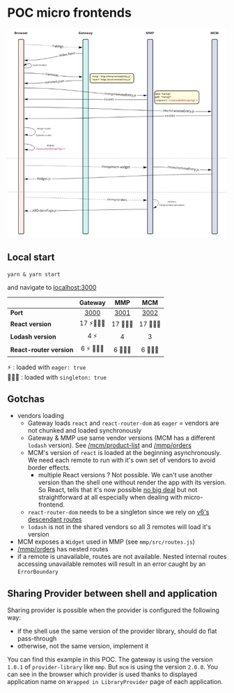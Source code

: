 # POC micro frontends

![Schema](MFE2.jpg?raw=true "Schema")


## Local start

```
yarn & yarn start
```

and navigate to [localhost:3000](http://localhost:3000)


|                             |            Gateway            |              MMP              |              MCM              |
| --------------------------- | :---------------------------: | :---------------------------: | :---------------------------: |
| <b>Port</b>                 | [3000](http://localhost:3000) | [3001](http://localhost:3001) | [3002](http://localhost:3002) |
| <b>React version</b>        |            17 ⚡️🙋🏻‍♂             |              17 🙋🏻‍♂               |              17 🙋🏻‍♂               |
| <b>Lodash version</b>       |             4 ⚡️             |               4               |               3               |
| <b>React-router version</b> |           6 ⚡️ 🙋🏻‍♂️            |             6 🙋🏻‍♂️              |             6 🙋🏻‍♂️              |

⚡️ : loaded with `eager: true` <br />
🙋🏻‍♂️ : loaded with `singleton: true`

## Gotchas

- vendors loading
  - Gateway loads `react` and `react-router-dom` as `eager` = vendors are not chunked and loaded synchronously
  - Gateway & MMP use same vendor versions (MCM has a different `lodash` version). See [/mcm/product-list](http://localhost:3000/mcm/product-list) and [/mmp/orders](http://localhost:3000/mmp/orders)
  - MCM's version of `react` is loaded at the beginning asynchronously. We need each remote to run with it's own set of vendors to avoid border effects.
    - multiple React versions ? Not possible. We can't use another version than the shell one without render the app with its version. So React, tells that it's now possible
[no big deal](https://reactjs.org/blog/2020/10/20/react-v17.html#:~:text=We%E2%80%99re%20fixing%20many,on%20React%2017) but not straightforward at all especially when dealing with micro-frontend.
  - `react-router-dom` needs to be a singleton since we rely on [v6's descendant routes](https://reactrouter.com/docs/en/v6/getting-started/overview#descendant-routes)
  - `lodash` is not in the shared vendors so all 3 remotes will load it's version
- MCM exposes a `Widget` used in MMP (see `mmp/src/routes.js`)
- [/mmp/orders](http://localhost:3000/mmp/orders) has nested routes
- if a remote is unavailable, routes are not available. Nested internal routes accessing unavailable remotes will result in an error caught by an `ErrorBoundary`

## Sharing Provider between shell and application

Sharing provider is possible when the provider is configured the following way:
  - if the shell use the same version of the provider library, should do flat pass-through
  - otherwise, not the same version, implement it

You can find this example in this POC.
The gateway is using the version `1.0.1` of `provider-library` like `mmp`. But `mcm` is using the version `2.0.0`. You can see in the browser which provider is used 
thanks to displayed application name on `Wrapped in LibraryProvider` page of each application.

